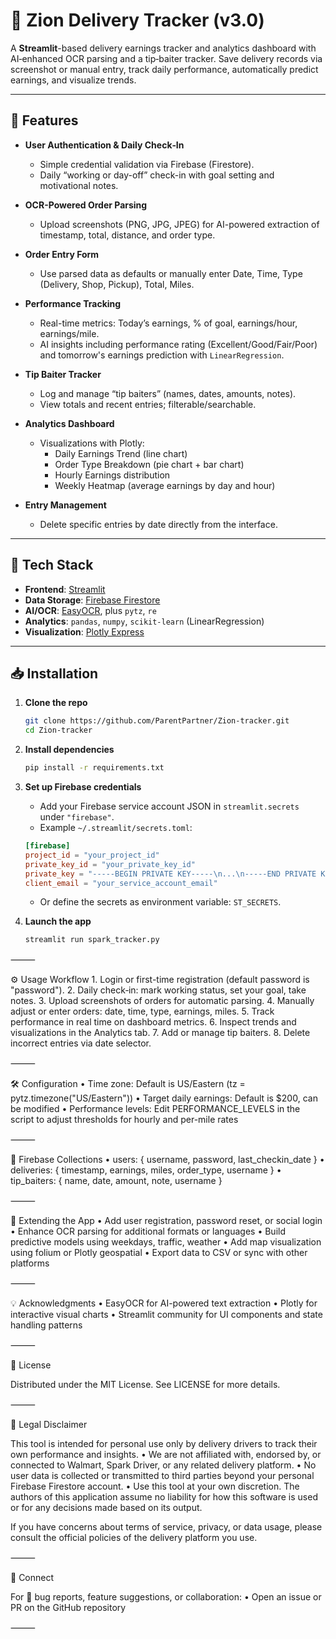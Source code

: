 
# 🚦 Zion Delivery Tracker (v3.0)

A **Streamlit**-based delivery earnings tracker and analytics dashboard with AI‑enhanced OCR parsing and a tip‑baiter tracker. Save delivery records via screenshot or manual entry, track daily performance, automatically predict earnings, and visualize trends.

---

## 🧠 Features

- **User Authentication & Daily Check‑In**  
  - Simple credential validation via Firebase (Firestore).  
  - Daily “working or day-off” check-in with goal setting and motivational notes.

- **OCR-Powered Order Parsing**  
  - Upload screenshots (PNG, JPG, JPEG) for AI-powered extraction of timestamp, total, distance, and order type.

- **Order Entry Form**  
  - Use parsed data as defaults or manually enter Date, Time, Type (Delivery, Shop, Pickup), Total, Miles.

- **Performance Tracking**  
  - Real-time metrics: Today’s earnings, % of goal, earnings/hour, earnings/mile.  
  - AI insights including performance rating (Excellent/Good/Fair/Poor) and tomorrow's earnings prediction with `LinearRegression`.

- **Tip Baiter Tracker**  
  - Log and manage “tip baiters” (names, dates, amounts, notes).  
  - View totals and recent entries; filterable/searchable.

- **Analytics Dashboard**  
  - Visualizations with Plotly:  
    - Daily Earnings Trend (line chart)  
    - Order Type Breakdown (pie chart + bar chart)  
    - Hourly Earnings distribution  
    - Weekly Heatmap (average earnings by day and hour)

- **Entry Management**  
  - Delete specific entries by date directly from the interface.

---

## 💾 Tech Stack

- **Frontend**: [Streamlit](https://streamlit.io)  
- **Data Storage**: [Firebase Firestore](https://firebase.google.com/)  
- **AI/OCR**: [EasyOCR](https://github.com/JaidedAI/EasyOCR), plus `pytz`, `re`  
- **Analytics**: `pandas`, `numpy`, `scikit-learn` (LinearRegression)  
- **Visualization**: [Plotly Express](https://plotly.com/python/plotly-express)

---

## 📥 Installation

1. **Clone the repo**

    ```bash
    git clone https://github.com/ParentPartner/Zion-tracker.git
    cd Zion-tracker
    ```

2. **Install dependencies**

    ```bash
    pip install -r requirements.txt
    ```

3. **Set up Firebase credentials**

    - Add your Firebase service account JSON in `streamlit.secrets` under `"firebase"`.
    - Example `~/.streamlit/secrets.toml`:

    ```toml
    [firebase]
    project_id = "your_project_id"
    private_key_id = "your_private_key_id"
    private_key = "-----BEGIN PRIVATE KEY-----\n...\n-----END PRIVATE KEY-----\n"
    client_email = "your_service_account_email"
    ```

    - Or define the secrets as environment variable: `ST_SECRETS`.

4. **Launch the app**

    ```bash
    streamlit run spark_tracker.py
    ```
⸻

⚙️ Usage Workflow
	1.	Login or first-time registration (default password is "password").
	2.	Daily check‑in: mark working status, set your goal, take notes.
	3.	Upload screenshots of orders for automatic parsing.
	4.	Manually adjust or enter orders: date, time, type, earnings, miles.
	5.	Track performance in real time on dashboard metrics.
	6.	Inspect trends and visualizations in the Analytics tab.
	7.	Add or manage tip baiters.
	8.	Delete incorrect entries via date selector.

⸻

🛠️ Configuration
	•	Time zone: Default is US/Eastern (tz = pytz.timezone("US/Eastern"))
	•	Target daily earnings: Default is $200, can be modified
	•	Performance levels: Edit PERFORMANCE_LEVELS in the script to adjust thresholds for hourly and per-mile rates

⸻

🔐 Firebase Collections
	•	users: { username, password, last_checkin_date }
	•	deliveries: { timestamp, earnings, miles, order_type, username }
	•	tip_baiters: { name, date, amount, note, username }

⸻

🚀 Extending the App
	•	Add user registration, password reset, or social login
	•	Enhance OCR parsing for additional formats or languages
	•	Build predictive models using weekdays, traffic, weather
	•	Add map visualization using folium or Plotly geospatial
	•	Export data to CSV or sync with other platforms

⸻

💡 Acknowledgments
	•	EasyOCR for AI-powered text extraction
	•	Plotly for interactive visual charts
	•	Streamlit community for UI components and state handling patterns

⸻

📄 License

Distributed under the MIT License. See LICENSE for more details.

⸻

📜 Legal Disclaimer

This tool is intended for personal use only by delivery drivers to track their own performance and insights.
	•	We are not affiliated with, endorsed by, or connected to Walmart, Spark Driver, or any related delivery platform.
	•	No user data is collected or transmitted to third parties beyond your personal Firebase Firestore account.
	•	Use this tool at your own discretion. The authors of this application assume no liability for how this software is used or for any decisions made based on its output.

If you have concerns about terms of service, privacy, or data usage, please consult the official policies of the delivery platform you use.

⸻

🤝 Connect

For 🐞 bug reports, feature suggestions, or collaboration:
	•	Open an issue or PR on the GitHub repository

⸻
